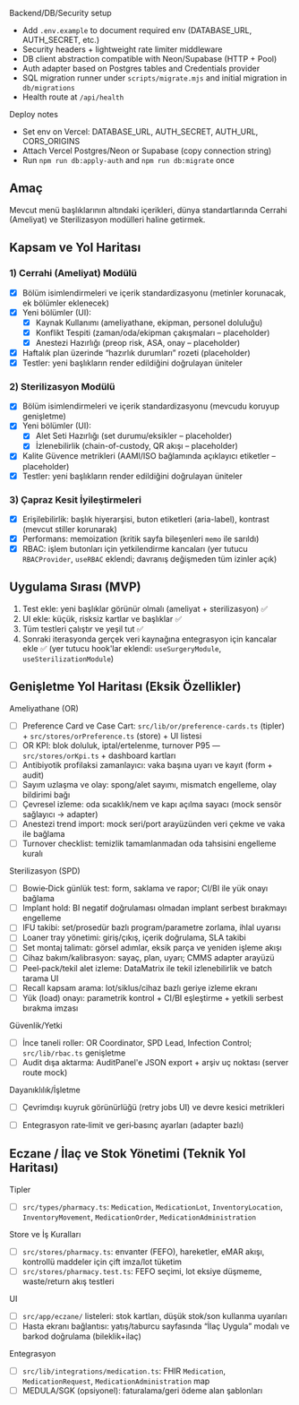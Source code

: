 Backend/DB/Security setup

- Add `.env.example` to document required env (DATABASE_URL, AUTH_SECRET, etc.)
- Security headers + lightweight rate limiter middleware
- DB client abstraction compatible with Neon/Supabase (HTTP + Pool)
- Auth adapter based on Postgres tables and Credentials provider
- SQL migration runner under `scripts/migrate.mjs` and initial migration in `db/migrations`
- Health route at `/api/health`

Deploy notes

- Set env on Vercel: DATABASE_URL, AUTH_SECRET, AUTH_URL, CORS_ORIGINS
- Attach Vercel Postgres/Neon or Supabase (copy connection string)
- Run `npm run db:apply-auth` and `npm run db:migrate` once

## Amaç

Mevcut menü başlıklarının altındaki içerikleri, dünya standartlarında Cerrahi (Ameliyat) ve Sterilizasyon modülleri haline getirmek.

## Kapsam ve Yol Haritası

### 1) Cerrahi (Ameliyat) Modülü
- [x] Bölüm isimlendirmeleri ve içerik standardizasyonu (metinler korunacak, ek bölümler eklenecek)
- [x] Yeni bölümler (UI):
  - [x] Kaynak Kullanımı (ameliyathane, ekipman, personel doluluğu)
  - [x] Konflikt Tespiti (zaman/oda/ekipman çakışmaları – placeholder)
  - [x] Anestezi Hazırlığı (preop risk, ASA, onay – placeholder)
- [x] Haftalık plan üzerinde “hazırlık durumları” rozeti (placeholder)
- [x] Testler: yeni başlıkların render edildiğini doğrulayan üniteler

### 2) Sterilizasyon Modülü
- [x] Bölüm isimlendirmeleri ve içerik standardizasyonu (mevcudu koruyup genişletme)
- [x] Yeni bölümler (UI):
  - [x] Alet Seti Hazırlığı (set durumu/eksikler – placeholder)
  - [x] İzlenebilirlik (chain-of-custody, QR akışı – placeholder)
- [x] Kalite Güvence metrikleri (AAMI/ISO bağlamında açıklayıcı etiketler – placeholder)
- [x] Testler: yeni başlıkların render edildiğini doğrulayan üniteler

### 3) Çapraz Kesit İyileştirmeleri
- [x] Erişilebilirlik: başlık hiyerarşisi, buton etiketleri (aria-label), kontrast (mevcut stiller korunarak)
- [x] Performans: memoization (kritik sayfa bileşenleri `memo` ile sarıldı)
- [x] RBAC: işlem butonları için yetkilendirme kancaları (yer tutucu `RBACProvider`, `useRBAC` eklendi; davranış değişmeden tüm izinler açık)

## Uygulama Sırası (MVP)
1. Test ekle: yeni başlıklar görünür olmalı (ameliyat + sterilizasyon) ✅
2. UI ekle: küçük, risksiz kartlar ve başlıklar ✅
3. Tüm testleri çalıştır ve yeşil tut ✅
4. Sonraki iterasyonda gerçek veri kaynağına entegrasyon için kancalar ekle ✅ (yer tutucu hook'lar eklendi: `useSurgeryModule`, `useSterilizationModule`)



## Genişletme Yol Haritası (Eksik Özellikler)

Ameliyathane (OR)
- [ ] Preference Card ve Case Cart: `src/lib/or/preference-cards.ts` (tipler) + `src/stores/orPreference.ts` (store) + UI listesi
- [ ] OR KPI: blok doluluk, iptal/ertelenme, turnover P95 — `src/stores/orKpi.ts` + dashboard kartları
- [ ] Antibiyotik profilaksi zamanlayıcı: vaka başına uyarı ve kayıt (form + audit)
- [ ] Sayım uzlaşma ve olay: spong/alet sayımı, mismatch engelleme, olay bildirimi bağı
- [ ] Çevresel izleme: oda sıcaklık/nem ve kapı açılma sayacı (mock sensör sağlayıcı → adapter)
- [ ] Anestezi trend import: mock seri/port arayüzünden veri çekme ve vaka ile bağlama
- [ ] Turnover checklist: temizlik tamamlanmadan oda tahsisini engelleme kuralı

Sterilizasyon (SPD)
- [ ] Bowie‑Dick günlük test: form, saklama ve rapor; CI/BI ile yük onayı bağlama
- [ ] Implant hold: BI negatif doğrulaması olmadan implant serbest bırakmayı engelleme
- [ ] IFU takibi: set/prosedür bazlı program/parametre zorlama, ihlal uyarısı
- [ ] Loaner tray yönetimi: giriş/çıkış, içerik doğrulama, SLA takibi
- [ ] Set montaj talimatı: görsel adımlar, eksik parça ve yeniden işleme akışı
- [ ] Cihaz bakım/kalibrasyon: sayaç, plan, uyarı; CMMS adapter arayüzü
- [ ] Peel‑pack/tekil alet izleme: DataMatrix ile tekil izlenebilirlik ve batch tarama UI
- [ ] Recall kapsam arama: lot/siklus/cihaz bazlı geriye izleme ekranı
- [ ] Yük (load) onayı: parametrik kontrol + CI/BI eşleştirme + yetkili serbest bırakma imzası

Güvenlik/Yetki
- [ ] İnce taneli roller: OR Coordinator, SPD Lead, Infection Control; `src/lib/rbac.ts` genişletme
- [ ] Audit dışa aktarma: AuditPanel'e JSON export + arşiv uç noktası (server route mock)

Dayanıklılık/İşletme
- [ ] Çevrimdışı kuyruk görünürlüğü (retry jobs UI) ve devre kesici metrikleri
- [ ] Entegrasyon rate‑limit ve geri‑basınç ayarları (adapter bazlı)


## Eczane / İlaç ve Stok Yönetimi (Teknik Yol Haritası)

Tipler
- [ ] `src/types/pharmacy.ts`: `Medication`, `MedicationLot`, `InventoryLocation`, `InventoryMovement`, `MedicationOrder`, `MedicationAdministration`

Store ve İş Kuralları
- [ ] `src/stores/pharmacy.ts`: envanter (FEFO), hareketler, eMAR akışı, kontrollü maddeler için çift imza/lot tüketim
- [ ] `src/stores/pharmacy.test.ts`: FEFO seçimi, lot eksiye düşmeme, waste/return akış testleri

UI
- [ ] `src/app/eczane/` listeleri: stok kartları, düşük stok/son kullanma uyarıları
- [ ] Hasta ekranı bağlantısı: yatış/taburcu sayfasında “İlaç Uygula” modalı ve barkod doğrulama (bileklik+ilaç)

Entegrasyon
- [ ] `src/lib/integrations/medication.ts`: FHIR `Medication`, `MedicationRequest`, `MedicationAdministration` map
- [ ] MEDULA/SGK (opsiyonel): faturalama/geri ödeme alan şablonları